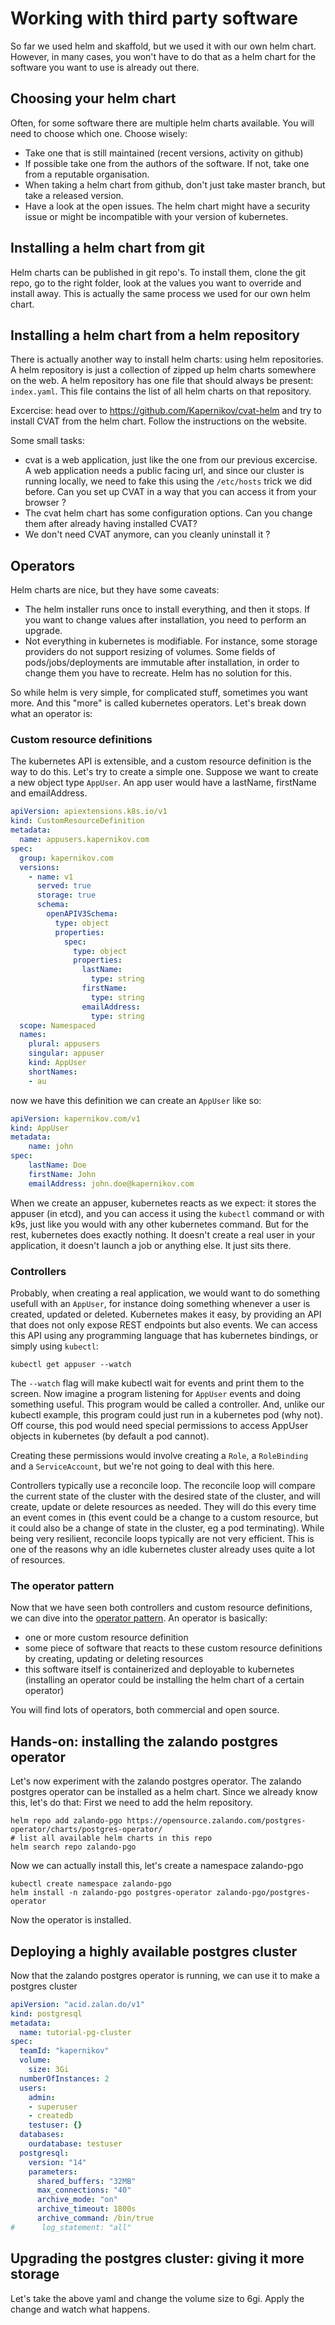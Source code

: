 # Working with third party software

So far we used helm and skaffold, but we used it with our own helm chart. However, in many cases, you won't have to do that as a helm chart for the software you want to use is already out there.

## Choosing your helm chart

Often, for some software there are multiple helm charts available. You will need to choose which one. Choose wisely:

* Take one that is still maintained (recent versions, activity on github)
* If possible take one from the authors of the software. If not, take one from a reputable organisation.
* When taking a helm chart from github, don't just take master branch, but take a released version.
* Have a look at the open issues. The helm chart might have a security issue or might be incompatible with your version of kubernetes.

## Installing a helm chart from git

Helm charts can be published in git repo's. To install them, clone the git repo, go to the right folder, look at the values you want to override and install away. This is actually the same process we used for our own helm chart.

## Installing a helm chart from a helm repository

There is actually another way to install helm charts: using helm repositories. A helm repository is just a collection of zipped up helm charts somewhere on the web. A helm repository has one file that should always be present: `index.yaml`. This file contains the list of all helm charts on that repository.

Excercise: head over to https://github.com/Kapernikov/cvat-helm and try to install CVAT from the helm chart. Follow the instructions on the website.

Some small tasks:

* cvat is a web application, just like the one from our previous excercise. A web application needs a public facing url, and since our cluster is running locally, we need to fake this using the `/etc/hosts` trick we did before. Can you set up CVAT in a way that you can access it from your browser ?
* The cvat helm chart has some configuration options. Can you change them after already having installed CVAT?
* We don't need CVAT anymore, can you cleanly uninstall it ?

## Operators

Helm charts are nice, but they have some caveats:

* The helm installer runs once to install everything, and then it stops. If you want to change values after installation, you need to perform an upgrade.
* Not everything in kubernetes is modifiable. For instance, some storage providers do not support resizing of volumes. Some fields of pods/jobs/deployments are immutable after installation, in order to change them you have to recreate. Helm has no solution for this.

So while helm is very simple, for complicated stuff, sometimes you want more. And this "more" is called kubernetes operators. Let's break down what an operator is:

### Custom resource definitions

The kubernetes API is extensible, and a custom resource definition is the way to do this. Let's try to create a simple one. Suppose we want to create a new object type `AppUser`. An app user would have a lastName, firstName and emailAddress.

```yaml
apiVersion: apiextensions.k8s.io/v1
kind: CustomResourceDefinition
metadata:
  name: appusers.kapernikov.com
spec:
  group: kapernikov.com
  versions:
    - name: v1
      served: true
      storage: true
      schema:
        openAPIV3Schema:
          type: object
          properties:
            spec:
              type: object
              properties:
                lastName:
                  type: string
                firstName:
                  type: string
                emailAddress:
                  type: string
  scope: Namespaced
  names:
    plural: appusers
    singular: appuser
    kind: AppUser
    shortNames:
    - au
```

now we have this definition we can create an `AppUser` like so:

```yaml
apiVersion: kapernikov.com/v1
kind: AppUser
metadata:
    name: john
spec:
    lastName: Doe
    firstName: John
    emailAddress: john.doe@kapernikov.com
```

When we create an appuser, kubernetes reacts as we expect: it stores the appuser (in etcd), and you can access it using the `kubectl` command or with k9s, just like you would with any other kubernetes command.
But for the rest, kubernetes does exactly nothing. It doesn't create a real user in your application, it doesn't launch a job or anything else. It just sits there.


### Controllers

Probably, when creating a real application, we would want to do something usefull with an `AppUser`, for instance doing something whenever a user is created, updated or deleted.
Kubernetes makes it easy, by providing an API that does not only expose REST endpoints but also events. We can access this API using any programming language that has kubernetes bindings, or simply using `kubectl`:

```shell
kubectl get appuser --watch
```

The `--watch` flag will make kubectl wait for events and print them to the screen. Now imagine a program listening for `AppUser` events and doing something useful. This program would be called a controller.
And, unlike our kubectl example, this program could just run in a kubernetes pod (why not). Off course, this pod would need special permissions to access AppUser objects in kubernetes (by default a pod cannot).

Creating these permissions would involve creating a `Role`, a `RoleBinding` and a `ServiceAccount`, but we're not going to deal with this here.

Controllers typically use a reconcile loop. The reconcile loop will compare the current state of the cluster with the desired state of the cluster, and will create, update or delete resources as needed. They will do this every time an event comes in (this event could be a change to a custom resource, but it could also be a change of state in the cluster, eg a pod terminating). While being very resilient, reconcile loops typically are not very efficient. This is one of the reasons why an idle kubernetes cluster already uses quite a lot of resources.

### The operator pattern

Now that we have seen both controllers and custom resource definitions, we can dive into the [operator pattern](https://kubernetes.io/docs/concepts/extend-kubernetes/operator/).
An operator is basically:

* one or more custom resource definition
* some piece of software that reacts to these custom resource definitions by creating, updating or deleting resources
* this software itself is containerized and deployable to kubernetes (installing an operator could be installing the helm chart of a certain operator)

You will find lots of operators, both commercial and open source.

## Hands-on: installing the zalando postgres operator

Let's now experiment with the zalando postgres operator. The zalando postgres operator can be installed as a helm chart. Since we already know this, let's do that:
First we need to add the helm repository.

```shell
helm repo add zalando-pgo https://opensource.zalando.com/postgres-operator/charts/postgres-operator/
# list all available helm charts in this repo
helm search repo zalando-pgo
```

Now we can actually install this, let's create a namespace zalando-pgo
```shell
kubectl create namespace zalando-pgo
helm install -n zalando-pgo postgres-operator zalando-pgo/postgres-operator
```

Now the operator is installed.

## Deploying a highly available postgres cluster

Now that the zalando postgres operator is running, we can use it to make a postgres cluster

```yaml
apiVersion: "acid.zalan.do/v1"
kind: postgresql
metadata:
  name: tutorial-pg-cluster
spec:
  teamId: "kapernikov"
  volume:
    size: 3Gi
  numberOfInstances: 2
  users:
    admin:
    - superuser
    - createdb
    testuser: {}
  databases:
    ourdatabase: testuser
  postgresql:
    version: "14"
    parameters:
      shared_buffers: "32MB"
      max_connections: "40"
      archive_mode: "on"
      archive_timeout: 1800s
      archive_command: /bin/true
#      log_statement: "all"
```

## Upgrading the postgres cluster: giving it more storage

Let's take the above yaml and change the volume size to 6gi. Apply the change and watch what happens.


